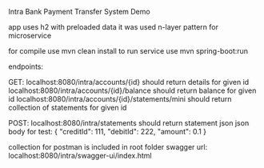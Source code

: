 Intra Bank Payment Transfer System Demo

app uses h2 with preloaded data
it was used n-layer pattern for microservice

for compile use     mvn clean install 
to run service use  mvn spring-boot:run

endpoints:

GET:
localhost:8080/intra/accounts/{id}                  should return details for given id
localhost:8080/intra/accounts/{id}/balance          should return balance for given id
localhost:8080/intra/accounts/{id}/statements/mini  should return collection of statements for given id

POST:
localhost:8080/intra/statements                     should return statement json
json body for test:
        {
        "creditId": 111,
        "debitId": 222,
        "amount": 0.1
        }


collection for postman is included in root folder
swagger url: localhost:8080/intra/swagger-ui/index.html

